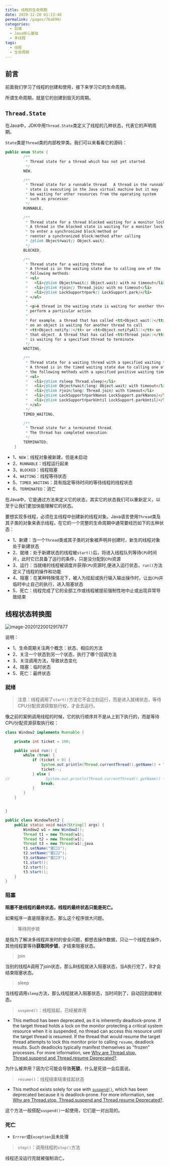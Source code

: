 ```yaml
---
title: 线程的生命周期
date: 2020-12-20 01:13:48
permalink: /pages/76a690/
categories:
  - 后端
  - Java核心基础
  - 多线程
tags:
  - 线程
  - 生命周期
---
```

## 前言
前面我们学习了线程的创建和使用，接下来学习它的生命周期。

所谓生命周期，就是它的创建到毁灭的周期。



## `Thread.State`
在Java中，JDK中用`Thread.State`类定义了线程的几种状态，代表它的声明周期。

`State`类是`Thread`类的内部枚举类。我们可以来看看它的源码：

```java
public enum State {
        /**
         * Thread state for a thread which has not yet started.
         */
        NEW,

        /**
         * Thread state for a runnable thread.  A thread in the runnable
         * state is executing in the Java virtual machine but it may
         * be waiting for other resources from the operating system
         * such as processor.
         */
        RUNNABLE,

        /**
         * Thread state for a thread blocked waiting for a monitor lock.
         * A thread in the blocked state is waiting for a monitor lock
         * to enter a synchronized block/method or
         * reenter a synchronized block/method after calling
         * {@link Object#wait() Object.wait}.
         */
        BLOCKED,

        /**
         * Thread state for a waiting thread.
         * A thread is in the waiting state due to calling one of the
         * following methods:
         * <ul>
         *   <li>{@link Object#wait() Object.wait} with no timeout</li>
         *   <li>{@link #join() Thread.join} with no timeout</li>
         *   <li>{@link LockSupport#park() LockSupport.park}</li>
         * </ul>
         *
         * <p>A thread in the waiting state is waiting for another thread to
         * perform a particular action.
         *
         * For example, a thread that has called <tt>Object.wait()</tt>
         * on an object is waiting for another thread to call
         * <tt>Object.notify()</tt> or <tt>Object.notifyAll()</tt> on
         * that object. A thread that has called <tt>Thread.join()</tt>
         * is waiting for a specified thread to terminate.
         */
        WAITING,

        /**
         * Thread state for a waiting thread with a specified waiting time.
         * A thread is in the timed waiting state due to calling one of
         * the following methods with a specified positive waiting time:
         * <ul>
         *   <li>{@link #sleep Thread.sleep}</li>
         *   <li>{@link Object#wait(long) Object.wait} with timeout</li>
         *   <li>{@link #join(long) Thread.join} with timeout</li>
         *   <li>{@link LockSupport#parkNanos LockSupport.parkNanos}</li>
         *   <li>{@link LockSupport#parkUntil LockSupport.parkUntil}</li>
         * </ul>
         */
        TIMED_WAITING,

        /**
         * Thread state for a terminated thread.
         * The thread has completed execution.
         */
        TERMINATED;
    }
```

- 1、`NEW`：线程对象被新建，但是未启动
- 2、`RUNNABLE`：线程运行起来
- 3、`BLOCKED`：线程阻塞
- 4、`WAITING`：线程等待状态
- 5、`TIMED_WAITING`：具有指定等待时间的等待线程的线程状态
- 6、`TERMINATED`：消亡

在Java中，它是通过方法来定义它的状态，其实它的状态我们可以重新定义，以至于让我们更加快能理解它的状态。

要想实现多线程，必须在主线程中创建新的线程对象。Java语言使用`Thread`类及其子类的对象来表示线程，在它的一个完整的生命周期中通常要经历如下的五种状态：

- 1、新建：当一个`Thread`类或其子类的对象被声明并创建时，新生的线程对象处于新建状态
- 2、就绪：处于新建状态的线程被`start()`后，将进入线程队列等待`CPU`时间片，此时它已具备了运行的条件，只是没分配到`CPU`资源
- 3、运行：当就绪的线程被调度并获得`CPU`资源时,便进入运行状态，`run()`方法定义了线程的操作和功能
- 4、阻塞：在某种特殊情况下，被人为挂起或执行输入输出操作时，让出`CPU`并临时中止自己的执行，进入阻塞状态
- 5、死亡：线程完成了它的全部工作或线程被提前强制性地中止或出现异常导致结束



## 线程状态转换图

![image-20201220012917877](https://raw.githubusercontent.com/SaulJWu/images/main/20201220012917.png)

说明：

- 1、生命周期关注两个概念：状态、相应的方法
- 2、关注一个状态到另一个状态，执行了哪个回调方法
- 3、关注调用方法，导致状态变化
- 4、阻塞：临时状态
- 5、死亡：最终状态





### 就绪

> 注意：线程调用了`start()`方法它不会立刻运行，而是进入就绪状态，等待CPU分配资源获取执行权，才会去运行。

像之前的案例调用线程的时候，它的执行顺序并不是从上到下执行的，而是等待CPU分配资源获取执行权：

```java
class Window2 implements Runnable {

    private int ticket = 100;

    public void run() {
        while (true) {
            if (ticket > 0) {
                System.out.println(Thread.currentThread().getName() + ":卖票，票号为：" + ticket);
                ticket--;
            } else {
//                System.out.println(Thread.currentThread().getName() + "抢不到票，卖光了！");
                break;
            }
        }
    }


}

public class WindowTest2 {
    public static void main(String[] args) {
        Window2 w1 = new Window2();
        Thread t1 = new Thread(w1);
        Thread t2 = new Thread(w1);
        Thread t3 = new Thread(w1);java
        t1.setName("窗口1");
        t2.setName("窗口2");
        t3.setName("窗口3");
        t1.start();
        t2.start();
        t3.start();
    }
}
```



### 阻塞

**阻塞不是线程的最终状态，线程的最终状态只能是死亡。**

如果程序一直是阻塞状态，那么这个程序很大问题。

> 等待同步锁

是指为了解决多线程并发时的安全问题，都想去操作数据，只让一个线程去操作，其他线程要等待**获取同步锁**，才结束阻塞状态。

> join

当别的线程A调用了join状态，那么B线程就进入阻塞状态，当A执行完了，B才会结束阻塞状态。

> sleep

当线程调用`sleep`方法，那么线程就进入阻塞状态，当时间到了，自动回到就绪状态。

> `suspend()`：线程挂起，已经被弃用

- This method has been deprecated,  as it is inherently deadlock-prone. If the target thread holds a lock on the  monitor protecting a critical system resource when it is suspended, no thread  can access this resource until the target thread is resumed. If the thread that  would resume the target thread attempts to lock this monitor prior to calling  `resume`, deadlock results. Such deadlocks typically manifest  themselves as "frozen" processes. For more information, see [Why  are Thread.stop, Thread.suspend and Thread.resume Deprecated?](../../../technotes/guides/concurrency/threadPrimitiveDeprecation.html).

为什么被弃用？因为它可能会导致**死锁**，什么是死锁一会后面说。

> `resume()`：线程结束结束挂起状态

- This method exists solely for  use with [`suspend()`](../../java/lang/Thread.html#suspend--), which  has been deprecated because it is deadlock-prone. For more information, see [Why  are Thread.stop, Thread.suspend and Thread.resume Deprecated?](../../../technotes/guides/concurrency/threadPrimitiveDeprecation.html).

这个方法一般搭配`suspend()`一起使用，它们是一对出现的。

### 死亡

- `Errror`或`Exception`且未处理

> `stop()`：调用线程的`stop()`方法

线程还没运行完就被强制消亡。

